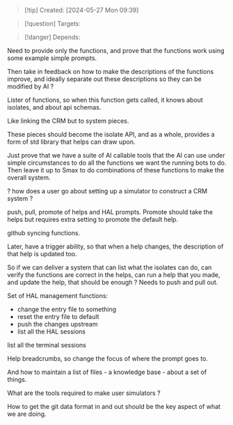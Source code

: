 
>[!tip] Created: [2024-05-27 Mon 09:39]

>[!question] Targets: 

>[!danger] Depends: 

Need to provide only the functions, and prove that the functions work using some example simple prompts.

Then take in feedback on how to make the descriptions of the functions improve, and ideally separate out these descriptions so they can be modified by AI ?


Lister of functions, so when this function gets called, it knows about isolates, and about api schemas.

Like linking the CRM but to system pieces.

These pieces should become the isolate API, and as a whole, provides a form of std library that helps can draw upon.

Just prove that we have a suite of AI callable tools that the AI can use under simple circumstances to do all the functions we want the running bots to do.  Then leave it up to Smax to do combinations of these functions to make the overall system.

? how does a user go about setting up a simulator to construct a CRM system ?

push, pull, promote of helps and HAL prompts.
Promote should take the helps but requires extra setting to promote the default help.

github syncing functions.

Later, have a trigger ability, so that when a help changes, the description of that help is updated too.

So if we can deliver a system that can list what the isolates can do, can verify the functions are correct in the helps, can run a help that you made, and update the help, that should be enough ?
Needs to push and pull out.

Set of HAL management functions:
- change the entry file to something
- reset the entry file to default
- push the changes upstream
- list all the HAL sessions


list all the terminal sessions

Help breadcrumbs, so change the focus of where the prompt goes to.

And how to maintain a list of files - a knowledge base - about a set of things.

What are the tools required to make user simulators ?

How to get the git data format in and out should be the key aspect of what we are doing.